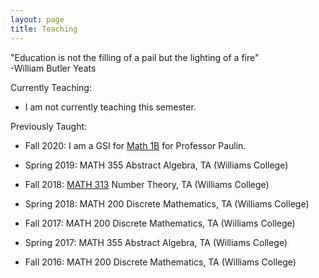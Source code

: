 ```yaml
---
layout: page
title: Teaching
---
```


<p class="message">
  "Education is not the filling of a pail but the lighting of a fire" <br /> -William Butler Yeats
</p>

Currently Teaching:

* I am not currently teaching this semester.

Previously Taught:


* Fall 2020: I am a GSI for [Math 1B](https://bcourses.berkeley.edu/courses/1495295) for Professor Paulin.

* Spring 2019:  MATH 355 Abstract Algebra, TA (Williams College)
* Fall 2018:    [MATH 313](https://web.williams.edu/Mathematics/lg5/313/) Number Theory, TA (Williams College)
* Spring 2018:  MATH 200 Discrete Mathematics, TA (Williams College)
* Fall 2017:    MATH 200 Discrete Mathematics, TA (Williams College)
* Spring 2017:  MATH 355 Abstract Algebra, TA (Williams College)
* Fall 2016:    MATH 200 Discrete Mathematics, TA (Williams College)
